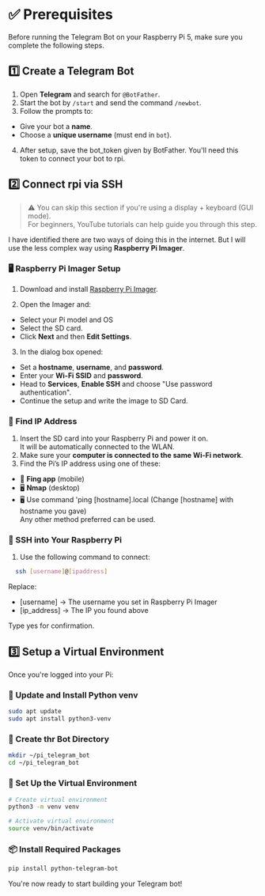 # ✅ Prerequisites
  Before running the Telegram Bot on your Raspberry Pi 5, make sure you complete the following steps.

## 1️⃣ Create a Telegram Bot  

1. Open **Telegram** and search for `@BotFather`.
2. Start the bot by `/start` and send the command `/newbot`.  
3. Follow the prompts to:
  - Give your bot a **name**.
  - Choose a **unique username** (must end in `bot`).  
4. After setup, save the bot_token given by BotFather. You'll need this token to connect your bot to rpi.

## 2️⃣ Connect rpi via SSH  
> ⚠️ You can skip this section if you're using a display + keyboard (GUI mode).  
> For beginners, YouTube tutorials can help guide you through this step.

  I have identified there are two ways of doing this in the internet. 
  But I will use the less complex way using **Raspberry Pi Imager**.

### 🖥️ Raspberry Pi Imager Setup
1. Download and install [Raspberry Pi Imager](https://www.raspberrypi.com/software/).

2. Open the Imager and:
  - Select your Pi model and OS
  - Select the SD card.
  - Click **Next** and then **Edit Settings**.

3. In the dialog box opened:
- Set a **hostname**, **username**, and **password**.
- Enter your **Wi-Fi SSID** and **password**.
- Head to **Services**, **Enable SSH** and choose "Use password authentication".
- Continue the setup and write the image to SD Card. 

### 🔌 Find IP Address
  1. Insert the SD card into your Raspberry Pi and power it on.  
  It will be automatically connected to the WLAN.  
  2. Make sure your **computer is connected to the same Wi-Fi network**.
  3. Find the Pi’s IP address using one of these:
  -   📱 **Fing app** (mobile)
  -   🖥️ **Nmap** (desktop)
  -   🖥️ Use command 'ping [hostname].local (Change [hostname] with hostname you gave)  
     Any other method preferred can be used.
  
### 🔐 SSH into Your Raspberry Pi
 1. Use the following command to connect:
```bash
  ssh [username]@[ipaddress]
```  
  Replace:
-   [username] → The username you set in Raspberry Pi Imager
-   [ip_address] → The IP you found above  

  Type yes for confirmation.
  
  
## 3️⃣ Setup a Virtual Environment
Once you're logged into your Pi:
### 🔄 Update and Install Python venv
```bash
sudo apt update
sudo apt install python3-venv
```

### 📁 Create thr Bot Directory
```bash
mkdir ~/pi_telegram_bot
cd ~/pi_telegram_bot
```
### 🧪 Set Up the Virtual Environment
```bash
# Create virtual environment
python3 -m venv venv

# Activate virtual environment
source venv/bin/activate
```
### 📦 Install Required Packages
```bash
pip install python-telegram-bot
```
  
You're now ready to start building your Telegram bot!

